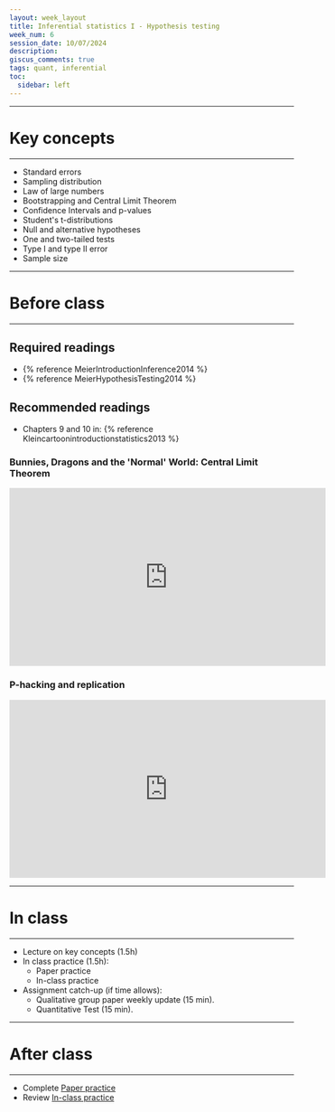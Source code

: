 ```yaml
---
layout: week_layout
title: Inferential statistics I - Hypothesis testing
week_num: 6
session_date: 10/07/2024
description:
giscus_comments: true
tags: quant, inferential
toc:
  sidebar: left
---
```


---
# Key concepts
---

  - Standard errors
  - Sampling distribution
  - Law of large numbers
  - Bootstrapping and Central Limit Theorem
  - Confidence Intervals and p-values
  - Student's t-distributions
  - Null and alternative hypotheses
  - One and two-tailed tests
  - Type I and type II error
  - Sample size

---
# Before class
---

## Required readings

- {% reference MeierIntroductionInference2014 %}
- {% reference MeierHypothesisTesting2014 %}

## Recommended readings

- Chapters 9 and 10 in: {% reference Kleincartoonintroductionstatistics2013 %}

### Bunnies, Dragons and the 'Normal' World: Central Limit Theorem

<iframe width="560" height="315" src="https://www.youtube.com/embed/jvoxEYmQHNM" title="YouTube video player" frameborder="0" allow="accelerometer; autoplay; clipboard-write; encrypted-media; gyroscope; picture-in-picture" allowfullscreen></iframe>

### P-hacking and replication

<iframe width="560" height="315" src="https://www.youtube.com/embed/42QuXLucH3Q" title="YouTube video player" frameborder="0" allow="accelerometer; autoplay; clipboard-write; encrypted-media; gyroscope; picture-in-picture" allowfullscreen></iframe>

---
# In class
---

- Lecture on key concepts (1.5h)
- In class practice (1.5h):
	- Paper practice
	- In-class practice
- Assignment catch-up (if time allows):
  - Qualitative group paper weekly update (15 min).
  - Quantitative Test (15 min).

---
# After class
---

- Complete [Paper practice](/assignments/#2-participation)
- Review [In-class practice](/assignments/#2-participation)
